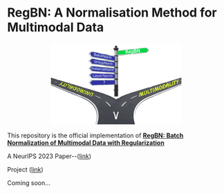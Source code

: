 <p align="center">
    <h1>
        <strong>
            RegBN: A Normalisation Method for  Multimodal Data 
        </strong>
    </h1>
</p>

<p align="center">
<p align="center" width="100%">
    <img width="60%" height="50%" src="docs/regbn.png">
</p>

This repository is the official implementation of **[RegBN: Batch Normalization of Multimodal Data with Regularization](https://arxiv.org/abs/???)**

A NeurIPS 2023 Paper--([link](https://neurips.cc/virtual/2023/poster/70500))

Project ([link](https://mogvision.github.io/RegBN/))

Coming soon...

